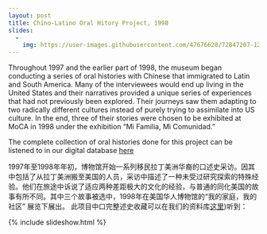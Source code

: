 ```yaml
---
layout: post
title: Chino-Latino Oral Hitory Project, 1998
slides:
  -
    img: https://user-images.githubusercontent.com/47676628/72847207-12f0dc00-3c70-11ea-9c02-fb51a03fcf93.jpg
---
```

Throughout 1997 and the earlier part of 1998, the museum began conducting a series of oral histories with Chinese that immigrated to Latin and South America.  Many of the interviewees would end up living in the United States and their narratives provided a unique series of experiences that had not previously been explored.  Their journeys saw them adapting to two radically different cultures instead of purely trying to assimilate into US culture.  In the end, three of their stories were chosen to be exhibited at MoCA in 1998 under the exhibition “Mi Familia, Mi Comunidad.”  
	
The complete collection of oral histories done for this project can be listened to in our digital database [here](http://ohms.mocanyc.org/interviews.php?ProjectName=The+Chino-Latino+Project) 

1997年至1998年年初，博物馆开始一系列移民拉丁美洲华裔的口述史采访。因其中包括了从拉丁美洲搬至美国的人员，采访中描述了一种未受过研究探索的特殊经验。他们在旅途中诉说了适应两种差距极大的文化的经验，与普通的同化美国的故事有所不同。其中三个故事被选中，1998年在美国华人博物馆的“我的家庭，我的社区” 展览下展出。
此项目中口完整述史收藏可以在我们的资料库[这里](http://ohms.mocanyc.org/interviews.php?ProjectName=The+Chino-Latino+Project))听到： 

{% include slideshow.html %}


